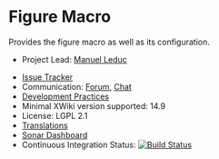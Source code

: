 # Figure Macro

Provides the figure macro as well as its configuration.

* Project Lead: [Manuel Leduc](https://www.xwiki.org/xwiki/bin/view/XWiki/mleduc)
<!--
* [Documentation & Download](<url on e.x.o, e.g. https://extensions.xwiki.org/xwiki/bin/view/Extension/Flash+messages+application>)
-->
* [Issue Tracker](https://jira.xwiki.org/projects/XFIGURE)
* Communication: [Forum](https://forum.xwiki.org/), [Chat](https://dev.xwiki.org/xwiki/bin/view/Community/Chat)
* [Development Practices](http://dev.xwiki.org)
* Minimal XWiki version supported: 14.9
* License: LGPL 2.1
* [Translations](https://l10n.xwiki.org/projects/xwiki-contrib/figure-macro/)
* [Sonar Dashboard](https://sonarcloud.io/project/overview?id=org.xwiki.contrib%3Amacro-figure)
* Continuous Integration Status: [![Build Status](https://ci.xwiki.org/view/Contrib/job/XWiki%20Contrib/job/macro-figure/job/main/badge/icon)](https://ci.xwiki.org/view/Contrib/job/XWiki%20Contrib/job/macro-figure/job/main/)